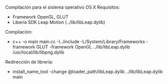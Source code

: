 Compilación para el sistema operativo OS X
Requisitos:
- Framework OpenGL, GLUT
- Libería SDK Leap Motion (../lib/libLeap.dylib)

Compilación:
- c++ -o main main.cc -I../include -L/System/Library/Frameworks -framework GLUT -framework OpenGL ../lib/libLeap.dylib /usr/local/lib/libpng.dylib

Redirección de librería:
- install_name_tool -change @loader_path/libLeap.dylib ../lib/libLeap.dylib main
